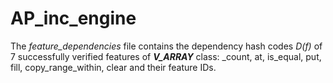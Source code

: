 # AP_inc_engine

The _feature_dependencies_ file contains the dependency hash codes _D(f)_ of 7 successfully verified features of **_V_ARRAY_** class: _count, at, is_equal, put, fill, copy_range_within, clear and their feature IDs.  
